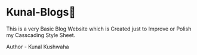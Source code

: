 # Kunal-Blogs📜
This is a very Basic Blog Website which is Created just to Improve or Polish my Casscading Style Sheet.<br>

Author - Kunal Kushwaha
